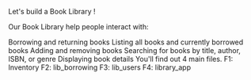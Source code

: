 Let's build a Book Library !

Our Book Library help people interact with:

Borrowing and returning books
Listing all books and currently borrowed books
Adding and removing books
Searching for books by title, author, ISBN, or genre
Displaying book details
You'll find out 4 main files. F1: Inventory F2: lib_borrowing F3: lib_users F4: library_app
